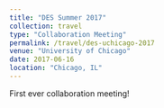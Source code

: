 ```yaml
---
title: "DES Summer 2017"
collection: travel
type: "Collaboration Meeting"
permalink: /travel/des-uchicago-2017
venue: "University of Chicago"
date: 2017-06-16
location: "Chicago, IL"
---
```

First ever collaboration meeting!
